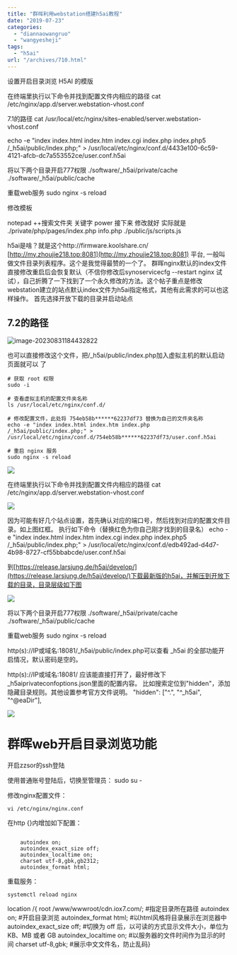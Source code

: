 ```yaml
---
title: "群晖利用webstation搭建h5ai教程"
date: "2019-07-23"
categories: 
  - "diannaowangruo"
  - "wangyesheji"
tags: 
  - "h5ai"
url: "/archives/710.html"
---
```


设置开启目录浏览 H5AI 的模版

在终端里执行以下命令并找到配置文件内相应的路径 cat /etc/nginx/app.d/server.webstation-vhost.conf

7.1的路径 cat /usr/local/etc/nginx/sites-enabled/server.webstation-vhost.conf

echo -e "index index.html index.htm index.cgi index.php index.php5 /\_h5ai/public/index.php;" > /usr/local/etc/nginx/conf.d/4433e100-6c59-4121-afcb-dc7a553552ce/user.conf.h5ai

将以下两个目录开启777权限 ./software/\_h5ai/private/cache ./software/\_h5ai/public/cache

重载web服务 sudo nginx -s reload

修改模板

notepad ++搜索文件夹 关键字 power 接下来 修改就好 实际就是 ./private/php/pages/index.php info.php ./public/js/scripts.js

h5ai是啥？就是这个http://firmware.koolshare.cn/ [](http://my.zhoujie218.top:8081)[http://my.zhoujie218.top:8081](http://my.zhoujie218.top:8081) 平台, 一般叫做文件目录列表程序。这个是我觉得最赞的一个了。 群晖nginx默认的index文件直接修改重启后会恢复默认（不信你修改后synoservicecfg --restart nginx 试试），自己折腾了一下找到了一个永久修改的方法。这个帖子重点是修改webstation建立的站点默认index文件为h5ai指定格式，其他有此需求的可以也这样操作。 首先选择开放下载的目录并启动站点

## 7.2的路径

![image-20230831184432822](https://img-cloud.zhoujie218.top/2023/08/108e381418dd8d12cd56907a5000bdd8.png)

也可以直接修改这个文件，把/\_h5ai/public/index.php加入虚拟主机的默认启动页面就可以 了

```
# 获取 root 权限
sudo -i

# 查看虚拟主机的配置文件夹名称
ls /usr/local/etc/nginx/conf.d/

# 修改配置文件，此处将 754eb58b******62237df73 替换为自己的文件夹名称
echo -e "index index.html index.htm index.php /_h5ai/public/index.php;" > /usr/local/etc/nginx/conf.d/754eb58b******62237df73/user.conf.h5ai

# 重启 nginx 服务
sudo nginx -s reload
```

![](https://img-cloud.zhoujie218.top/wp-content/uploads/2019/07/201647ab2nk5piaxc51ap120190723-1.png)

在终端里执行以下命令并找到配置文件内相应的路径 cat /etc/nginx/app.d/server.webstation-vhost.conf

![](https://img-cloud.zhoujie218.top/wp-content/uploads/2019/07/201648q51ulzkn2nsjakj220190723-1.png)

因为可能有好几个站点设置，首先确认对应的端口号，然后找到对应的配置文件目录。如上图红框。 执行如下命令（替换红色为你自己刚才找到的目录名） echo -e "index index.html index.htm index.cgi index.php index.php5 /\_h5ai/public/index.php;" > /usr/local/etc/nginx/conf.d/edb492ad-d4d7-4b98-8727-cf55bbabcde/user.conf.h5ai

到[](https://release.larsjung.de/h5ai/develop/)[https://release.larsjung.de/h5ai/develop/](https://release.larsjung.de/h5ai/develop/)下载最新版的h5ai，并解压到开放下载的目录，目录层级如下图

![](https://img-cloud.zhoujie218.top/wp-content/uploads/2019/07/202330f4b941ccgmlm6ogg20190723-1.png)

将以下两个目录开启777权限 ./software/\_h5ai/private/cache ./software/\_h5ai/public/cache

重载web服务 sudo nginx -s reload

http(s)://IP或域名:18081/\_h5ai/public/index.php可以查看 \_h5ai 的全部功能开启情况，默认密码是空的。

http(s)://IP或域名:18081/ 应该能直接打开了，最好修改下\_h5aiprivateconfoptions.json里面的配置内容。 比如搜索定位到"hidden"，添加隐藏目录规则。其他设置参考官方文件说明。 "hidden": \["^.", "^\_h5ai", "^@eaDir"\],

![](https://img-cloud.zhoujie218.top/wp-content/uploads/2019/07/201649nrodmdx8r48hdd0720190723-1.png)

# 群晖web开启目录浏览功能

开启zzsor的ssh登陆

使用普通账号登陆后，切换至管理员： sudo su -

修改nginx配置文件：

```
vi /etc/nginx/nginx.conf
```

在http {}内增加如下配置：

```

    autoindex on;
    autoindex_exact_size off;
    autoindex_localtime on;
    charset utf-8,gbk,gb2312;
    autoindex_format html;
```

重载服务：

```
systemctl reload nginx
```

location /{ root /www/wwwroot/cdn.iox7.com/; #指定目录所在路径 autoindex on; #开启目录浏览 autoindex\_format html; #以html风格将目录展示在浏览器中 autoindex\_exact\_size off; #切换为 off 后，以可读的方式显示文件大小，单位为 KB、MB 或者 GB autoindex\_localtime on; #以服务器的文件时间作为显示的时间 charset utf-8,gbk; #展示中文文件名，防止乱码}
